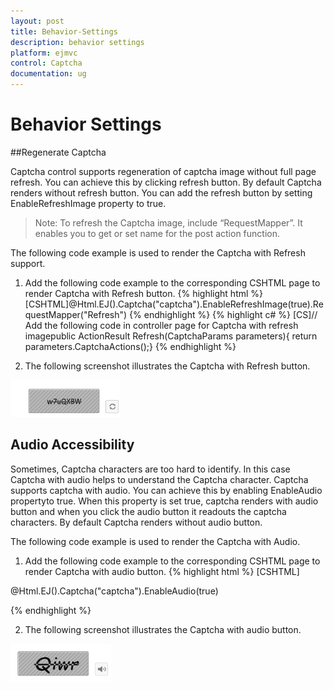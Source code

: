 ```yaml
---
layout: post
title: Behavior-Settings
description: behavior settings 
platform: ejmvc
control: Captcha
documentation: ug
---
```


# Behavior Settings 

##Regenerate Captcha

Captcha control supports regeneration of captcha image without full page refresh. You can achieve this by clicking refresh button. By default Captcha renders without refresh button. You can add the refresh button by setting EnableRefreshImage property to true. 

> Note:  To refresh the Captcha image, include “RequestMapper”. It enables you to get or set name for the post action function.



The following code example is used to render the Captcha with Refresh support.

1. Add the following code example to the corresponding CSHTML page to render Captcha with Refresh button.
{% highlight html %}
[CSHTML]@Html.EJ().Captcha("captcha").EnableRefreshImage(true).RequestMapper("Refresh")
{% endhighlight %}
{% highlight c# %}
[CS]// Add the following code in controller page for Captcha with refresh imagepublic ActionResult Refresh(CaptchaParams parameters){    return parameters.CaptchaActions();}
{% endhighlight  %}


2. The following screenshot illustrates the Captcha with Refresh button. 

![C:/Users/ApoorvahR/Desktop/3.png](Behavior-Settings_images/Behavior-Settings_img2.png)



## Audio Accessibility

Sometimes, Captcha characters are too hard to identify. In this case Captcha with audio helps to understand the Captcha character.  Captcha supports captcha with audio.  You can achieve this by enabling EnableAudio propertyto true. When this property is set true, captcha renders with audio button and when you click the audio button it readouts the captcha characters. By default Captcha renders without audio button.

The following code example is used to render the Captcha with Audio.

1. Add the following code example to the corresponding CSHTML page to render Captcha with audio button.
{% highlight html %}
[CSHTML]

@Html.EJ().Captcha("captcha").EnableAudio(true)

{% endhighlight %}

2. The following screenshot illustrates the Captcha with audio button. 

![C:/Users/ApoorvahR/Desktop/3.png](Behavior-Settings_images/Behavior-Settings_img3.png)



